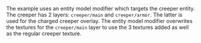 The example uses an entity model modifier which targets the creeper entity.
The creeper has 2 layers: `creeper/main` and `creeper/armor`. The latter is used for the charged creeper overlay.
The entity model modifier overwrites the textures for the `creeper/main` layer to use the 3 textures added as well as the regular creeper texture.
